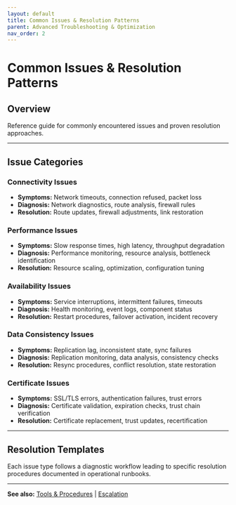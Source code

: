```yaml
---
layout: default
title: Common Issues & Resolution Patterns
parent: Advanced Troubleshooting & Optimization
nav_order: 2
---
```


# Common Issues & Resolution Patterns

## Overview

Reference guide for commonly encountered issues and proven resolution approaches.

---

## Issue Categories

### Connectivity Issues
- **Symptoms:** Network timeouts, connection refused, packet loss
- **Diagnosis:** Network diagnostics, route analysis, firewall rules
- **Resolution:** Route updates, firewall adjustments, link restoration

### Performance Issues
- **Symptoms:** Slow response times, high latency, throughput degradation
- **Diagnosis:** Performance monitoring, resource analysis, bottleneck identification
- **Resolution:** Resource scaling, optimization, configuration tuning

### Availability Issues
- **Symptoms:** Service interruptions, intermittent failures, timeouts
- **Diagnosis:** Health monitoring, event logs, component status
- **Resolution:** Restart procedures, failover activation, incident recovery

### Data Consistency Issues
- **Symptoms:** Replication lag, inconsistent state, sync failures
- **Diagnosis:** Replication monitoring, data analysis, consistency checks
- **Resolution:** Resync procedures, conflict resolution, state restoration

### Certificate Issues
- **Symptoms:** SSL/TLS errors, authentication failures, trust errors
- **Diagnosis:** Certificate validation, expiration checks, trust chain verification
- **Resolution:** Certificate replacement, trust updates, recertification

---

## Resolution Templates

Each issue type follows a diagnostic workflow leading to specific resolution procedures documented in operational runbooks.

---

**See also:** [Tools & Procedures](troubleshooting-tools) | [Escalation](troubleshooting-escalation)
